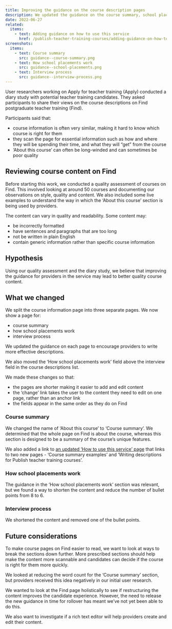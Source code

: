 ```yaml
---
title: Improving the guidance on the course description pages
description: We updated the guidance on the course summary, school placements and interview process pages to make it more relevant and concise
date: 2022-06-27
related:
  items:
    - text: Adding guidance on how to use this service
      href: /publish-teacher-training-courses/adding-guidance-on-how-to-use-this-service/
screenshots:
  items:
    - text: Course summary
      src: guidance--course-summary.png
    - text: How school placements work
      src: guidance--school-placements.png
    - text: Interview process
      src: guidance--interview-process.png
---
```

User researchers working on Apply for teacher training (Apply) conducted a diary study with potential teacher training candidates. They asked participants to share their views on the course descriptions on Find postgraduate teacher training (Find).

Participants said that:

- course information is often very similar, making it hard to know which course is right for them
- they scan the page for essential information such as how and where they will be spending their time, and what they will “get” from the course
- ‘About this course’ can often be long-winded and can sometimes be poor quality

## Reviewing course content on Find

Before starting this work, we conducted a quality assessment of courses on Find. This involved looking at around 50 courses and documenting our observations on style, quality and content. We also included some live examples to understand the way in which the ‘About this course’ section is being used by providers.

The content can vary in quality and readability. Some content may:

- be incorrectly formatted
- have sentences and paragraphs that are too long
- not be written in plain English
- contain generic information rather than specific course information

## Hypothesis

Using our quality assessment and the diary study, we believe that improving the guidance for providers in the service may lead to better quality course content.

## What we changed

We split the course information page into three separate pages. We now show a page for:

- course summary
- how school placements work
- interview process

We updated the guidance on each page to encourage providers to write more effective descriptions.

We also moved the ‘How school placements work’ field above the interview field in the course descriptions list.

We made these changes so that:

- the pages are shorter making it easier to add and edit content
- the ‘change’ link takes the user to the content they need to edit on one page, rather than an anchor link
- the fields appear in the same order as they do on Find

### Course summary

We changed the name of ‘About this course’ to ‘Course summary’. We determined that the whole page on Find is about the course, whereas this section is designed to be a summary of the course’s unique features.

We also added a link to [an updated ‘How to use this service’ page](/publish-teacher-training-courses/adding-new-guidance-pages/) that links to two new pages - ‘Course summary examples’ and ‘Writing descriptions for Publish teacher training courses’.
### How school placements work

The guidance in the ‘How school placements work’ section was relevant, but we found a way to shorten the content and reduce the number of bullet points from 8 to 6.

### Interview process

We shortened the content and removed one of the bullet points.

## Future considerations

To make course pages on Find easier to read, we want to look at ways to break the sections down further. More prescribed sections should help make the content more scannable and candidates can decide if the course is right for them more quickly.

We looked at reducing the word count for the ‘Course summary’ section, but providers received this idea negatively in our initial user research.

We wanted to look at the Find page holistically to see if restructuring the content improves the candidate experience. However, the need to release the new guidance in time for rollover has meant we’ve not yet been able to do this.

We also want to investigate if a rich text editor will help providers create and edit their content.
